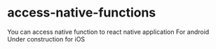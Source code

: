 # access-native-functions
You can access native function to react native application
For android
Under construction for iOS
